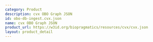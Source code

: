 ```yaml
---
category: Product
description: cvx OBO Graph JSON
id: obo-db-ingest.cvx.json
name: cvx OBO Graph JSON
product_url: https://w3id.org/biopragmatics/resources/cvx/cvx.json
layout: product_detail
---
```

